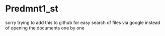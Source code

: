# Predmnt1_st

sorry trying to add this to github for easy search of files via google instead of opening the documents one by one

<meta name="google-site-verification" content="nfCkfSNuLlyv0agbYJZkDNDE4ksjlRZkfch6TeSO2G4" />
